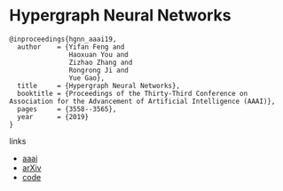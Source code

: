 # Hypergraph Neural Networks

```
@inproceedings{hgnn_aaai19,
  author    = {Yifan Feng and
               Haoxuan You and
               Zizhao Zhang and
               Rongrong Ji and
               Yue Gao},
  title     = {Hypergraph Neural Networks},
  booktitle = {Proceedings of the Thirty-Third Conference on Association for the Advancement of Artificial Intelligence (AAAI)},
  pages     = {3558--3565},
  year      = {2019}
}
```

links
- [aaai](https://aaai.org/ojs/index.php/AAAI/article/view/4235)
- [arXiv](https://arxiv.org/abs/1809.09401)
- [code](https://github.com/iMoonLab/HGNN)
